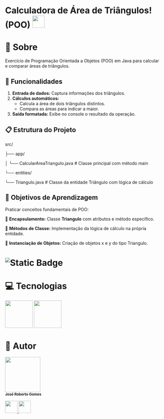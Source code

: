 # Calculadora de Área de Triângulos! (POO) <img loading="lazy" src="https://cdn.jsdelivr.net/gh/devicons/devicon@latest/icons/java/java-original.svg" width="40" height="40"/>
# :page_with_curl: Sobre
Exercício de Programação Orientada a Objetos (POO) em Java para calcular e comparar áreas de triângulos.

## :memo: Funcionalidades

1. **Entrada de dados:** Captura informações dos triângulos.
2. **Cálculos automáticos:**
   - Calcula a área de dois triângulos distintos.
   - Compara as áreas para indicar a maior.
3. **Saída formatada:** Exibe no console o resultado da operação.

## :clipboard: Estrutura do Projeto
src/

├── app/

│ └── CalcularAreaTriangulo.java # Classe principal com método main

└── entities/

└── Triangulo.java # Classe da entidade Triângulo com lógica de cálculo

## :dart: Objetivos de Aprendizagem
Praticar conceitos fundamentais de POO:

:wrench: **Encapsulamento:** Classe **Triangulo** com atributos e método específico.

:wrench: **Métodos de Classe:** Implementação da lógica de cálculo na própria entidade. 

:wrench: **Instanciação de Objetos:** Criação de objetos x e y do tipo Triangulo.

# ![Static Badge](https://img.shields.io/badge/Status-conclu%C3%ADdo-brightgreen)
# :computer: Tecnologias
<div>
  <img loading="lazy" src="https://cdn.jsdelivr.net/gh/devicons/devicon@latest/icons/java/java-original-wordmark.svg" width="90" height="90"/> <img loading="lazy" src="https://cdn.jsdelivr.net/gh/devicons/devicon@latest/icons/intellij/intellij-original.svg" width="90" height="90"/>
</div>

# :construction_worker: Autor
<img loading="lazy" src="https://avatars.githubusercontent.com/u/190774461?v=4)" width=115><br><sub>**José Roberto Gomes**</sub>
<div>
<a href="https://www.linkedin.com/in/roberto-gomes-dev/">
  <img src="https://cdn.jsdelivr.net/gh/devicons/devicon@latest/icons/linkedin/linkedin-original.svg" width="40" height="40" />
</a>
  <a href="https://github.com/robertogomesdev">
  <img src="https://github.com/user-attachments/assets/62e7a586-bb55-4ba1-8f61-8e29caefebc5" width="40" height="40" />
</a>
</div>
